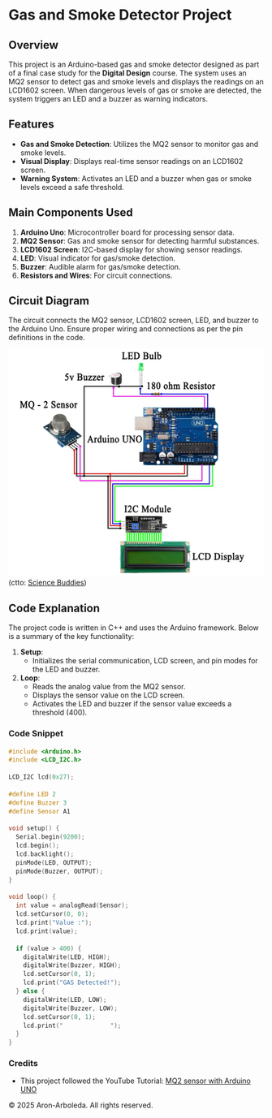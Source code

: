 # Gas and Smoke Detector Project

## Overview

This project is an Arduino-based gas and smoke detector designed as part of a final case study for the **Digital Design** course. The system uses an MQ2 sensor to detect gas and smoke levels and displays the readings on an LCD1602 screen. When dangerous levels of gas or smoke are detected, the system triggers an LED and a buzzer as warning indicators.

## Features

- **Gas and Smoke Detection**: Utilizes the MQ2 sensor to monitor gas and smoke levels.
- **Visual Display**: Displays real-time sensor readings on an LCD1602 screen.
- **Warning System**: Activates an LED and a buzzer when gas or smoke levels exceed a safe threshold.

## Main Components Used

1. **Arduino Uno**: Microcontroller board for processing sensor data.
2. **MQ2 Sensor**: Gas and smoke sensor for detecting harmful substances.
3. **LCD1602 Screen**: I2C-based display for showing sensor readings.
4. **LED**: Visual indicator for gas/smoke detection.
5. **Buzzer**: Audible alarm for gas/smoke detection.
6. **Resistors and Wires**: For circuit connections.

## Circuit Diagram

The circuit connects the MQ2 sensor, LCD1602 screen, LED, and buzzer to the Arduino Uno. Ensure proper wiring and connections as per the pin definitions in the code.

![Circuit Diagram](assets/diagram.png)
(ctto: [Science Buddies](https://www.youtube.com/watch?v=hSYCt7LrYxQ))

## Code Explanation

The project code is written in C++ and uses the Arduino framework. Below is a summary of the key functionality:

1. **Setup**:
   - Initializes the serial communication, LCD screen, and pin modes for the LED and buzzer.
2. **Loop**:
   - Reads the analog value from the MQ2 sensor.
   - Displays the sensor value on the LCD screen.
   - Activates the LED and buzzer if the sensor value exceeds a threshold (400).

### Code Snippet

```cpp
#include <Arduino.h>
#include <LCD_I2C.h>

LCD_I2C lcd(0x27);

#define LED 2
#define Buzzer 3
#define Sensor A1

void setup() {
  Serial.begin(9200);
  lcd.begin();
  lcd.backlight();
  pinMode(LED, OUTPUT);
  pinMode(Buzzer, OUTPUT);
}

void loop() {
  int value = analogRead(Sensor);
  lcd.setCursor(0, 0);
  lcd.print("Value :");
  lcd.print(value);

  if (value > 400) {
    digitalWrite(LED, HIGH);
    digitalWrite(Buzzer, HIGH);
    lcd.setCursor(0, 1);
    lcd.print("GAS Detected!");
  } else {
    digitalWrite(LED, LOW);
    digitalWrite(Buzzer, LOW);
    lcd.setCursor(0, 1);
    lcd.print("             ");
  }
}
```

### Credits

- This project followed the YouTube Tutorial: [MQ2 sensor with Arduino UNO](https://www.youtube.com/watch?v=hSYCt7LrYxQ)

© 2025 Aron-Arboleda. All rights reserved.
